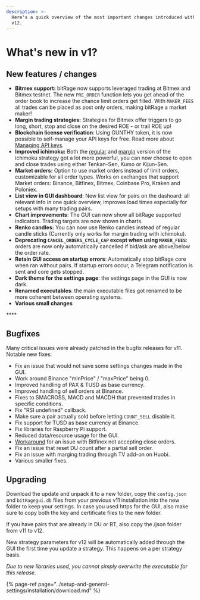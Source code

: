 ```yaml
---
description: >-
  Here's a quick overview of the most important changes introduced with bitRage
  v12.
---
```


# What's new in v1?

## New features / changes

* **Bitmex support:** bitRage now supports leveraged trading at Bitmex and Bitmex testnet. The new `PRE_ORDER` function lets you get ahead of the order book to increase the chance limit orders get filled. With `MAKER_FEES` all trades can be placed as post only orders, making bitRage a market maker!
* **Margin trading strategies:** Strategies for Bitmex offer triggers to go long, short, stop and close on the desired ROE - or trail ROE up!
* **Blockchain license verification**: Using GUNTHY token, it is now possible to self-manage your API keys for free. Read more about [Managing API keys](https://github.com/GuntharDeNiro/BTCT/wiki/api-key-management).
* **Improved ichimoku:** Both the [regular](https://github.com/GuntharDeNiro/BTCT/wiki/Ichimoku) and [margin](https://github.com/GuntharDeNiro/BTCT/wiki/Ichimoku-margin) version of the ichimoku strategy got a lot more powerful, you can now choose to open and close trades using either Tenkan-Sen, Kumo or Kijun-Sen.
* **Market orders:** Option to use market orders instead of limit orders, customizable for all order types. Works on exchanges that support Market orders: Binance, Bitfinex, Bitmex, Coinbase Pro, Kraken and Poloniex.
* **List view in GUI dashboard**: New list view for pairs on the dashoard: all relevant info in one quick overview, improves load times especially for setups with many trading pairs.
* **Chart improvements**: The GUI can now show all bitRage supported indicators. Trading targets are now shown in charts.
* **Renko candles:** You can now use Renko candles instead of regular candle sticks \(Currently only works for margin trading with ichimoku\).
* **Deprecating `CANCEL_ORDERS_CYCLE_CAP` except when using `MAKER_FEES`**: orders are now only automatically cancelled if bid/ask are above/below the order rate.
* **Retain GUI access on startup errors**: Automatically stop bitRage core when ran without pairs. If startup errors occur, a Telegram notification is sent and core gets stopped.
* **Dark theme for the settings page**: the settings page in the GUI is now dark.
* **Renamed executables**: the main executable files got renamed to be more coherent between operating systems.
* **Various small changes**

\*\*\*\*

## **Bugfixes**

Many critical issues were already patched in the bugfix releases for v11. Notable new fixes:

* Fix an issue that would not save some settings changes made in the GUI.
* Work around Binance "minPrice" / "maxPrice" being 0.
* Improved handling of PAX & TUSD as base currency.
* Improved handling of sell orders at Binance.
* Fixes to SMACROSS, MACD and MACDH that prevented trades in specific conditions.
* Fix "RSI undefined" callback.
* Make sure a pair actually sold before letting `COUNT_SELL` disable it.
* Fix support for TUSD as base currency at Binance.
* Fix libraries for Raspberry Pi support.
* Reduced data/resource usage for the GUI.
*  [Workaround](https://github.com/GuntharDeNiro/BTCT/wiki/TradingView#to-close-positions-at-bitfinex-use-the-following-alerts) for an issue with Bitfinex not accepting close orders.
* Fix an issue that reset DU count after a partial sell order.
* Fix an issue with marging trading through TV add-on on Huobi.
* Various smaller fixes.



## **Upgrading**

Download the update and unpack it to a new folder, copy the `config.json` and `bitRagegui.db` files from your previous v11 installation into the new folder to keep your settings. In case you used https for the GUI, also make sure to copy both the key and certificate files to the new folder.

If you have pairs that are already in DU or RT, also copy the /json folder from v11 to v12.

New strategy parameters for v12 will be automatically added through the GUI the first time you update a strategy. This happens on a per strategy basis.

_Due to new libraries used, you cannot simply overwrite the executable for this release._

{% page-ref page="../setup-and-general-settings/installation/download.md" %}

